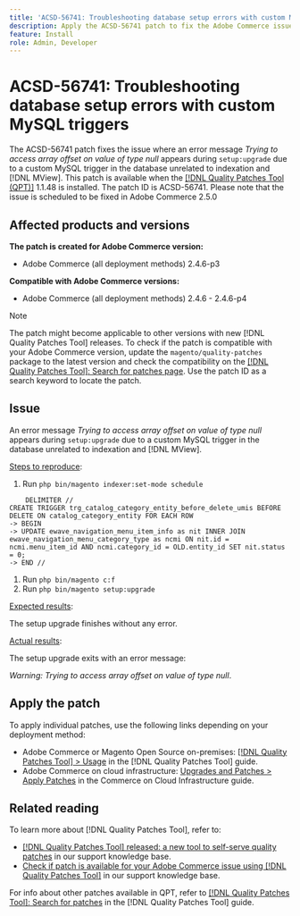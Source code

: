 ```yaml
---
title: 'ACSD-56741: Troubleshooting database setup errors with custom MySQL triggers'
description: Apply the ACSD-56741 patch to fix the Adobe Commerce issue where an error message *Trying to access array offset on value of type null* appears during `setup:upgrade` due to a custom MySQL trigger in the database unrelated to indexation and [!DNL MView].
feature: Install
role: Admin, Developer
---
```

# ACSD-56741: Troubleshooting database setup errors with custom MySQL triggers

The ACSD-56741 patch fixes the issue where an error message *Trying to access array offset on value of type null* appears during `setup:upgrade` due to a custom MySQL trigger in the database unrelated to indexation and [!DNL MView]. This patch is available when the [[!DNL Quality Patches Tool (QPT)]](/help/announcements/adobe-commerce-announcements/magento-quality-patches-released-new-tool-to-self-serve-quality-patches.md) 1.1.48 is installed. The patch ID is ACSD-56741. Please note that the issue is scheduled to be fixed in Adobe Commerce 2.5.0

## Affected products and versions

**The patch is created for Adobe Commerce version:**

* Adobe Commerce (all deployment methods) 2.4.6-p3

**Compatible with Adobe Commerce versions:**

* Adobe Commerce (all deployment methods) 2.4.6 - 2.4.6-p4

>[!NOTE]
>
>The patch might become applicable to other versions with new [!DNL Quality Patches Tool] releases. To check if the patch is compatible with your Adobe Commerce version, update the `magento/quality-patches` package to the latest version and check the compatibility on the [[!DNL Quality Patches Tool]: Search for patches page](https://experienceleague.adobe.com/tools/commerce-quality-patches/index.html). Use the patch ID as a search keyword to locate the patch.

## Issue

An error message *Trying to access array offset on value of type null* appears during `setup:upgrade` due to a custom MySQL trigger in the database unrelated to indexation and [!DNL MView].

<u>Steps to reproduce</u>:

1. Run `php bin/magento indexer:set-mode schedule`

```
    DELIMITER //
CREATE TRIGGER trg_catalog_category_entity_before_delete_umis BEFORE DELETE ON catalog_category_entity FOR EACH ROW
-> BEGIN
-> UPDATE ewave_navigation_menu_item_info as nit INNER JOIN ewave_navigation_menu_category_type as ncmi ON nit.id = ncmi.menu_item_id AND ncmi.category_id = OLD.entity_id SET nit.status = 0;
-> END //
```

1. Run `php bin/magento c:f`
1. Run `php bin/magento setup:upgrade`

<u>Expected results</u>:

The setup upgrade finishes without any error.

<u>Actual results</u>:

The setup upgrade exits with an error message: 

*Warning: Trying to access array offset on value of type null*.

## Apply the patch

To apply individual patches, use the following links depending on your deployment method:

* Adobe Commerce or Magento Open Source on-premises: [[!DNL Quality Patches Tool] > Usage](https://experienceleague.adobe.com/docs/commerce-operations/tools/quality-patches-tool/usage.html) in the [!DNL Quality Patches Tool] guide.
* Adobe Commerce on cloud infrastructure: [Upgrades and Patches > Apply Patches](https://experienceleague.adobe.com/docs/commerce-cloud-service/user-guide/develop/upgrade/apply-patches.html) in the Commerce on Cloud Infrastructure guide.

## Related reading

To learn more about [!DNL Quality Patches Tool], refer to:

* [[!DNL Quality Patches Tool] released: a new tool to self-serve quality patches](/help/announcements/adobe-commerce-announcements/magento-quality-patches-released-new-tool-to-self-serve-quality-patches.md) in our support knowledge base.
* [Check if patch is available for your Adobe Commerce issue using [!DNL Quality Patches Tool]](/help/support-tools/patches-available-in-qpt-tool/check-patch-for-magento-issue-with-magento-quality-patches.md) in our support knowledge base.

For info about other patches available in QPT, refer to [[!DNL Quality Patches Tool]: Search for patches](https://experienceleague.adobe.com/tools/commerce-quality-patches/index.html) in the [!DNL Quality Patches Tool] guide.
